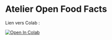 # Atelier Open Food Facts

Lien vers Colab :

[![Open In Colab](https://colab.research.google.com/assets/colab-badge.svg)](https://colab.research.google.com/github/data-for-good-grenoble/atelier-OFF)
